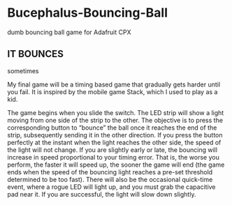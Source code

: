 # Bucephalus-Bouncing-Ball
dumb bouncing ball game for Adafruit CPX

## IT BOUNCES
sometimes

My final game will be a timing based game that gradually gets harder until you fail. It is inspired by the mobile game Stack, which I used to play as a kid.

The game begins when you slide the switch. The LED strip will show a light moving from one side of the strip to the other. The objective is to press the corresponding button to “bounce” the ball once it reaches the end of the strip, subsequently sending it in the other direction. If you press the button perfectly at the instant when the light reaches the other side, the speed of the light will not change. If you are slightly early or late, the bouncing will increase in speed proportional to your timing error. That is, the worse you perform, the faster it will speed up, the sooner the game will end (the game ends when the speed of the bouncing light reaches a pre-set threshold determined to be too fast). There will also be the occasional quick-time event, where a rogue LED will light up, and you must grab the capacitive pad near it. If you are successful, the light will slow down slightly.

